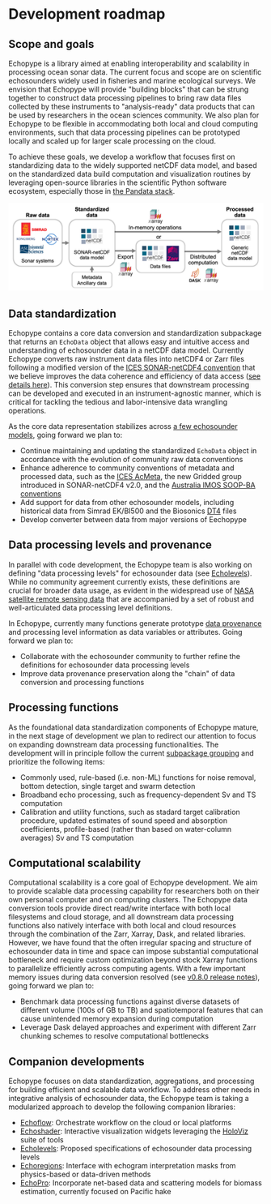 # Development roadmap


## Scope and goals
Echopype is a library aimed at enabling interoperability and scalability in processing ocean sonar data. The current focus and scope are on scientific echosounders widely used in fisheries and marine ecological surveys. We envision that Echopype will provide "building blocks" that can be strung together to construct data processing pipelines to bring raw data files collected by these instruments to "analysis-ready" data products that can be used by researchers in the ocean sciences community. We also plan for Echopype to be flexible in accommodating both local and cloud computing environments, such that data processing pipelines can be prototyped locally and scaled up for larger scale processing on the cloud.

To achieve these goals, we develop a workflow that focuses first on standardizing data to the widely supported netCDF data model, and based on the standardized data build computation and visualization routines by leveraging open-source libraries in the scientific Python software ecosystem, especially those in [the Pandata stack](https://github.com/panstacks/pandata?tab=readme-ov-file).

![workflow](./images/workflow_v2.png)



## Data standardization

Echopype contains a core data conversion and standardization subpackage that returns an `EchoData` object that allows easy and intuitive access and understanding of echosounder data in a netCDF data model. Currently Echopype converts raw instrument data files into netCDF4 or Zarr files following a modified version of the [ICES SONAR-netCDF4 convention](https://github.com/ices-publications/SONAR-netCDF4/) that we believe improves the data coherence and efficiency of data access ([see details here](./data-format-sonarnetcdf4)). This conversion step ensures that downstream processing can be developed and executed in an instrument-agnostic manner, which is critical for tackling the tedious and labor-intensive data wrangling operations.

As the core data representation stabilizes across [a few echosounder models](https://echopype.readthedocs.io/en/stable/convert.html#supported-raw-file-types), going forward we plan to:
- Continue maintaining and updating the standardized `EchoData` object in accordance with the evolution of community raw data conventions
- Enhance adherence to community conventions of metadata and processed data, such as the [ICES AcMeta](https://github.com/ices-publications/AcMeta), the new Gridded group introduced in SONAR-netCDF4 v2.0, and the [Australia IMOS SOOP-BA conventions](https://imos.org.au/fileadmin/user_upload/shared/SOOP/BASOOP/SOOP-BA_NetCDF_Conventions_Version_2.2.pdf)
- Add support for data from other echosounder models, including historical data from Simrad EK/BI500 and the Biosonics [DT4](https://www.biosonicsinc.com/download/dt4-file-format-specification/) files
- Develop converter between data from major versions of Eechopype



## Data processing levels and provenance

In parallel with code development, the Echopype team is also working on defining "data processing levels" for echosounder data (see [Echolevels](https://echolevels.readthedocs.io/en/latest/)). While no community agreement currently exists, these definitions are crucial for broader data usage, as evident in the widespread use of [NASA satellite remote sensing data](https://link.springer.com/referenceworkentry/10.1007/978-0-387-36699-9_36) that are accompanied by a set of robust and well-articulated data processing level definitions.

In Echopype, currently many functions generate prototype [data provenance](https://eos.org/opinions/the-importance-of-data-set-provenance-for-science) and processing level information as data variables or attributes. Going forward we plan to:
- Collaborate with the echosounder community to further refine the definitions for echosounder data processing levels
- Improve data provenance preservation along the "chain" of data conversion and processing functions



## Processing functions

As the foundational data standardization components of Echopype mature, in the next stage of development we plan to redirect our attention to focus on expanding downstream data processing functionalities. The development will in principle follow the current [subpackage grouping](data-proc-func) and prioritize the following items:
- Commonly used, rule-based (i.e. non-ML) functions for noise removal, bottom detection, single target and swarm detection
- Broadband echo processing, such as frequency-dependent Sv and TS computation
- Calibration and utility functions, such as stadard target calibration procedure, updated estimates of sound speed and absorption coefficients, profile-based (rather than based on water-column averages) Sv and TS computation



## Computational scalability

Computational scalability is a core goal of Echopype development. We aim to provide scalable data processing capability for researchers both on their own personal computer and on computing clusters. The Echopype data conversion tools provide direct read/write interface with both local filesystems and cloud storage, and all downstream data processing functions also natively interface with both local and cloud resources through the combination of the Zarr, Xarray, Dask, and related libraries. However, we have found that the often irregular spacing and structure of echosounder data in time and space can impose substantial computational bottleneck and require custom optimization beyond stock Xarray functions to parallelize efficiently across computing agents. With a few important memory issues during data conversion resolved (see [v0.8.0 release notes](https://echopype.readthedocs.io/en/stable/whats-new.html#v0-8-0-2023-august-27)), going forward we plan to:
- Benchmark data processing functions against diverse datasets of different volume (100s of GB to TB) and spatiotemporal features that can cause unintended memory expansion during computation
- Leverage Dask delayed approaches and experiment with different Zarr chunking schemes to resolve computational bottlenecks



## Companion developments

Echopype focuses on data standardization, aggregations, and processing for building efficient and scalable data workflow. To address other needs in integrative analysis of echosounder data, the Echopype team is taking a modularized approach to develop the following companion libraries:

- [Echoflow](https://github.com/OSOceanAcoustics/echoflow): Orchestrate workflow on the cloud or local platforms
- [Echoshader](https://github.com/OSOceanAcoustics/echoshader): Interactive visualization widgets leveraging the [HoloViz](https://holoviz.org/) suite of tools
- [Echolevels](https://github.com/OSOceanAcoustics/echolevels): Proposed specifications of echosounder data processing levels
- [Echoregions](https://github.com/OSOceanAcoustics/echoregions): Interface with echogram interpretation masks from physics-based or data-driven methods
- [EchoPro](https://github.com/uw-echospace/EchoPro): Incorporate net-based data and scattering models for biomass estimation, currently focused on Pacific hake
<!-- - [Echopydantic](https://github.com/OSOceanAcoustics/echopydantic): provide convention-related functionalities, such as definitions and compliance checking -->
